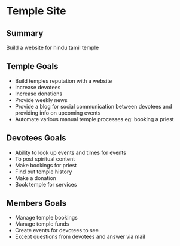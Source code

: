# Temple Site 

## Summary 

Build a website for hindu tamil temple

## Temple Goals

- Build temples reputation with a website
- Increase devotees 
- Increase donations
- Provide weekly news
- Provide a blog for social communication between devotees and providing info on upcoming events
- Automate various manual temple processes eg: booking a priest

## Devotees Goals

- Ability to look up events and times for events
- To post spiritual content
- Make bookings for priest
- Find out temple history
- Make a donation
- Book temple for services

## Members Goals

- Manage temple bookings
- Manage temple funds
- Create events for devotees to see
- Except questions from devotees and answer via mail